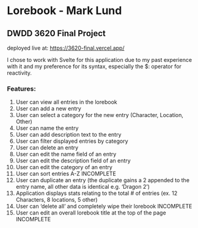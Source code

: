 # Lorebook - Mark Lund

## DWDD 3620 Final Project

deployed live at: https://3620-final.vercel.app/

I chose to work with Svelte for this application due to my past experience with it and my preference for its syntax, especially the $: operator for reactivity.

### Features:

1) User can view all entries in the lorebook
2) User can add a new entry
3) User can select a category for the new entry (Character, Location, Other)
4) User can name the entry
5) User can add description text to the entry
6) User can filter displayed entries by category
7) User can delete an entry
8) User can edit the name field of an entry
9) User can edit the description field of an entry
10) User can edit the category of an entry
11) User can sort entries A-Z INCOMPLETE
12) User can duplicate an entry (the duplicate gains a 2 appended to the entry name, all other data is identical e.g. ‘Dragon 2’)
13) Application displays stats relating to the total # of entries (ex. 12 Characters, 8 locations, 5 other)
14) User can ‘delete all’ and completely wipe their lorebook INCOMPLETE
15) User can edit an overall lorebook title at the top of the page INCOMPLETE
